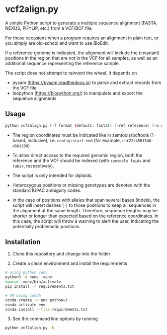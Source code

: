 vcf2align.py
====

A simple Python script to generate a multiple sequence alignment (FASTA, NEXUS, PHYLIP, etc.) from a VCF/BCF file.

For those occasions when a program requires an alignment in plain text, or you simply are old-school and want to use BioEdit.

If a reference genome is indicated, the alignment will include the (invariant) positions in the region that are not in the VCF for all samples, as well as an additional sequence representing the reference sample.

The script does not attempt to reinvent the wheel. It depends on

- pysam (https://pysam.readthedocs.io) to parse and extract records from the VCF file
- biopython (https://biopython.org/) to manipulate and export the sequence alignments


## Usage

```bash
python vcf2align.py [-f format (default: fasta)] [-ref reference] [-o output] VCF region
```


* The region coordinates must be indicated like in samtools/bcftools (1-based, inclusive), i.e. `contig:start-end` (for example, `chr22:4561540-4561550`)

* To allow direct access to the required genomic region, both the reference and the VCF should be indexed (with `samtools faidx` and `tabix`, respectively).

* The script is only intended for diploids.

* Heterozygous positions or missing genotypes are denoted with the standard IUPAC ambiguity codes.

* In the case of positions with alleles that span several bases (indels), the script will insert dashes (`-`) to those positions to keep all sequences in the alignment at the same length. Therefore, sequence lengths may be shorter or longer than expected based on the reference coordinates. In this case, the script will throw a warning to alert the user, indicating the potentially problematic positions.


## Installation

1. Clone this repository and change into the folder


2. Create a clean environment and install the requirements

```bash
# using python venv
python3 -m venv .venv
source .venv/bin/activate
pip install -r requirements.txt

# OR using conda
conda create -n env python=3
conda activate env
conda install --file requirements.txt
```

3. See the command line options by running

```bash
python vcf2align.py -h
```
